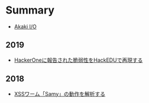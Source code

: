 # Summary

* [Akaki I/O](README.md)

## 2019

* [HackerOneに報告された脆弱性をHackEDUで再現する](2019/hackedu.md)

## 2018

* [XSSワーム「Samy」の動作を解析する](2018/analyzing_samy_xss_worm.md)
